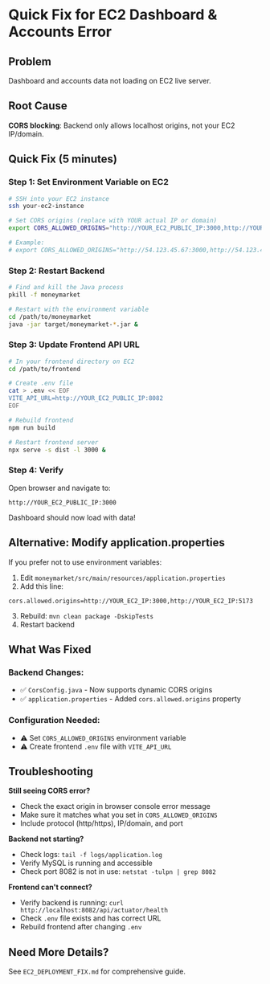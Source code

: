 # Quick Fix for EC2 Dashboard & Accounts Error

## Problem
Dashboard and accounts data not loading on EC2 live server.

## Root Cause
**CORS blocking**: Backend only allows localhost origins, not your EC2 IP/domain.

## Quick Fix (5 minutes)

### Step 1: Set Environment Variable on EC2
```bash
# SSH into your EC2 instance
ssh your-ec2-instance

# Set CORS origins (replace with YOUR actual IP or domain)
export CORS_ALLOWED_ORIGINS="http://YOUR_EC2_PUBLIC_IP:3000,http://YOUR_EC2_PUBLIC_IP:5173"

# Example:
# export CORS_ALLOWED_ORIGINS="http://54.123.45.67:3000,http://54.123.45.67:5173"
```

### Step 2: Restart Backend
```bash
# Find and kill the Java process
pkill -f moneymarket

# Restart with the environment variable
cd /path/to/moneymarket
java -jar target/moneymarket-*.jar &
```

### Step 3: Update Frontend API URL
```bash
# In your frontend directory on EC2
cd /path/to/frontend

# Create .env file
cat > .env << EOF
VITE_API_URL=http://YOUR_EC2_PUBLIC_IP:8082
EOF

# Rebuild frontend
npm run build

# Restart frontend server
npx serve -s dist -l 3000 &
```

### Step 4: Verify
Open browser and navigate to:
```
http://YOUR_EC2_PUBLIC_IP:3000
```

Dashboard should now load with data!

## Alternative: Modify application.properties

If you prefer not to use environment variables:

1. Edit `moneymarket/src/main/resources/application.properties`
2. Add this line:
```properties
cors.allowed.origins=http://YOUR_EC2_IP:3000,http://YOUR_EC2_IP:5173
```
3. Rebuild: `mvn clean package -DskipTests`
4. Restart backend

## What Was Fixed

### Backend Changes:
- ✅ `CorsConfig.java` - Now supports dynamic CORS origins
- ✅ `application.properties` - Added `cors.allowed.origins` property

### Configuration Needed:
- ⚠️ Set `CORS_ALLOWED_ORIGINS` environment variable
- ⚠️ Create frontend `.env` file with `VITE_API_URL`

## Troubleshooting

**Still seeing CORS error?**
- Check the exact origin in browser console error message
- Make sure it matches what you set in `CORS_ALLOWED_ORIGINS`
- Include protocol (http/https), IP/domain, and port

**Backend not starting?**
- Check logs: `tail -f logs/application.log`
- Verify MySQL is running and accessible
- Check port 8082 is not in use: `netstat -tulpn | grep 8082`

**Frontend can't connect?**
- Verify backend is running: `curl http://localhost:8082/api/actuator/health`
- Check `.env` file exists and has correct URL
- Rebuild frontend after changing `.env`

## Need More Details?
See `EC2_DEPLOYMENT_FIX.md` for comprehensive guide.

